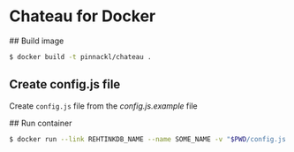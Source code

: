 # Chateau for Docker

## Build image
```bash
$ docker build -t pinnackl/chateau .
```

## Create config.js file
Create `config.js` file from the *config.js.example* file

## Run container
```bash
$ docker run --link REHTINKDB_NAME --name SOME_NAME -v "$PWD/config.js:/chateau/config/config.js" -p 3000:3000 -d pinnackl/chateau
```